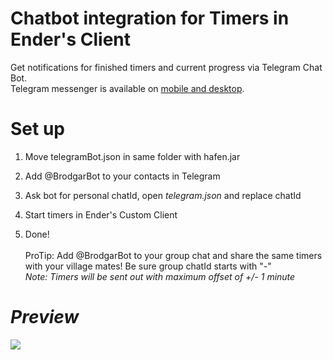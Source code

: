 # Chatbot integration for Timers in Ender's Client

Get notifications for finished timers and current progress via Telegram Chat Bot.<br>
Telegram messenger is available on <a href="https://telegram.org/">mobile and desktop</a>.

# Set up

1. Move telegramBot.json in same folder with hafen.jar

2. Add @BrodgarBot to your contacts in Telegram

3. Ask bot for personal chatId, open <i>telegram.json</i> and replace chatId 

4. Start timers in Ender's Custom Client

5. Done!
<br><br>
ProTip: Add @BrodgarBot to your group chat and share the same timers with your village mates! Be sure group chatId starts with "-"<br>
<i>Note: Timers will be sent out with maximum offset of +/- 1 minute

# Preview
<img src="http://i.imgur.com/iNu8fn9.png?1"/>
